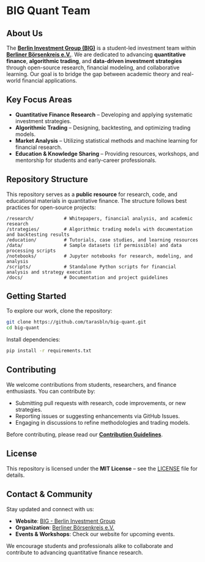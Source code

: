 # BIG Quant Team

## About Us

The **[Berlin Investment Group (BIG)](https://berliner-boersenkreis.de/big/)** is a student-led investment team within **[Berliner Börsenkreis e.V.](https://berliner-boersenkreis.de/)**. We are dedicated to advancing **quantitative finance**, **algorithmic trading**, and **data-driven investment strategies** through open-source research, financial modeling, and collaborative learning. Our goal is to bridge the gap between academic theory and real-world financial applications.

## Key Focus Areas

- **Quantitative Finance Research** – Developing and applying systematic investment strategies.
- **Algorithmic Trading** – Designing, backtesting, and optimizing trading models.
- **Market Analysis** – Utilizing statistical methods and machine learning for financial research.
- **Education & Knowledge Sharing** – Providing resources, workshops, and mentorship for students and early-career professionals.

## Repository Structure

This repository serves as a **public resource** for research, code, and educational materials in quantitative finance. The structure follows best practices for open-source projects:

```
/research/           # Whitepapers, financial analysis, and academic research
/strategies/         # Algorithmic trading models with documentation and backtesting results
/education/          # Tutorials, case studies, and learning resources
/data/               # Sample datasets (if permissible) and data processing scripts
/notebooks/          # Jupyter notebooks for research, modeling, and analysis
/scripts/            # Standalone Python scripts for financial analysis and strategy execution
/docs/               # Documentation and project guidelines
```

## Getting Started

To explore our work, clone the repository:

```bash
git clone https://github.com/tarasbln/big-quant.git
cd big-quant
```

Install dependencies:

```bash
pip install -r requirements.txt
```

## Contributing

We welcome contributions from students, researchers, and finance enthusiasts. You can contribute by:
- Submitting pull requests with research, code improvements, or new strategies.
- Reporting issues or suggesting enhancements via GitHub Issues.
- Engaging in discussions to refine methodologies and trading models.

Before contributing, please read our **[Contribution Guidelines](CONTRIBUTING.md)**.

## License

This repository is licensed under the **MIT License** – see the [LICENSE](LICENSE) file for details.

## Contact & Community

Stay updated and connect with us:
- **Website**: [BIG - Berlin Investment Group](https://berliner-boersenkreis.de/big/)
- **Organization**: [Berliner Börsenkreis e.V.](https://berliner-boersenkreis.de/)
- **Events & Workshops**: Check our website for upcoming events.

We encourage students and professionals alike to collaborate and contribute to advancing quantitative finance research.
